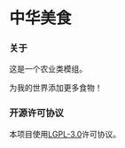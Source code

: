 # 中华美食

### 关于

这是一个农业类模组。

为我的世界添加更多食物！

### 开源许可协议

本项目使用[LGPL-3.0](https://www.gnu.org/licenses/lgpl-3.0.html)许可协议。